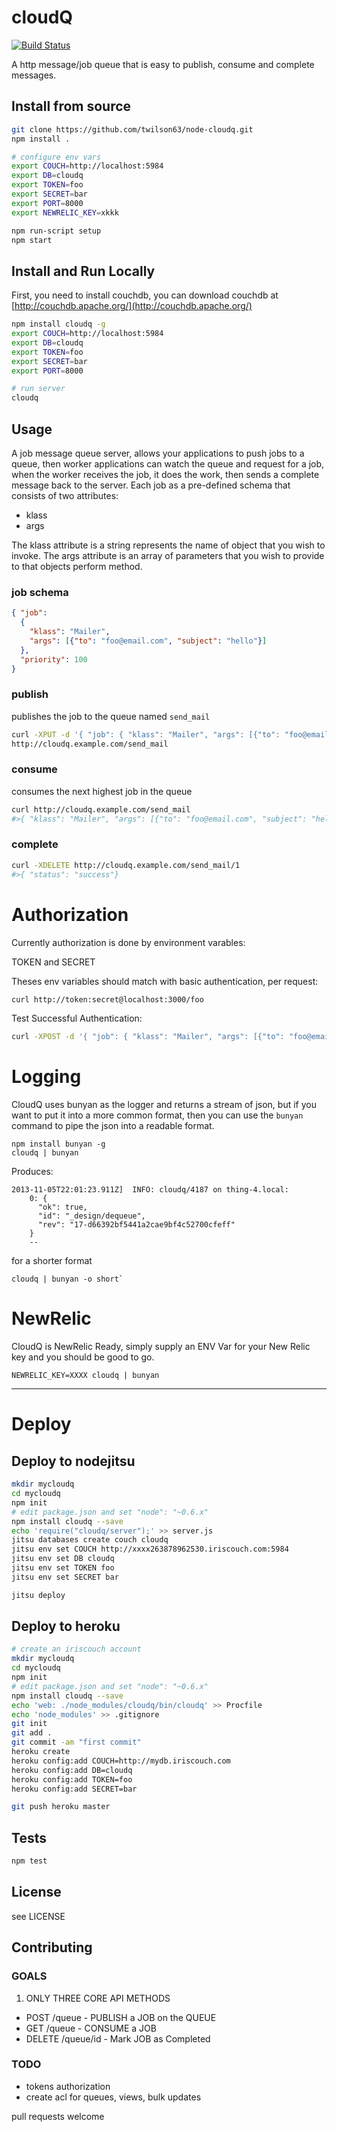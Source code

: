 # cloudQ 

[![Build Status](https://secure.travis-ci.org/twilson63/node-cloudq.png)](http://travis-ci.org/twilson63/node-cloudq)

A http message/job queue that is easy to publish, consume and complete messages.

## Install from source

``` sh
git clone https://github.com/twilson63/node-cloudq.git
npm install .

# configure env vars
export COUCH=http://localhost:5984
export DB=cloudq
export TOKEN=foo
export SECRET=bar
export PORT=8000
export NEWRELIC_KEY=xkkk

npm run-script setup
npm start
```

## Install and Run Locally

First, you need to install couchdb, you can download couchdb at [http://couchdb.apache.org/](http://couchdb.apache.org/)

``` sh
npm install cloudq -g
export COUCH=http://localhost:5984
export DB=cloudq
export TOKEN=foo
export SECRET=bar
export PORT=8000

# run server
cloudq
```

## Usage

A job message queue server, allows your applications to push jobs to a queue, then
worker applications can watch the queue and request for a job, when the worker
receives the job, it does the work, then sends a complete message back to the server.  Each job as a pre-defined schema that consists of two attributes:

* klass
* args

The klass attribute is a string represents the name of object that you wish to invoke.
The args attribute is an array of parameters that you wish to provide to that objects perform method.

### job schema

``` json
{ "job":
  {
    "klass": "Mailer",
    "args": [{"to": "foo@email.com", "subject": "hello"}]
  },
  "priority": 100
}
```

### publish 

publishes the job to the queue named `send_mail`

``` sh
curl -XPUT -d '{ "job": { "klass": "Mailer", "args": [{"to": "foo@email.com", "subject": "hello"}]}}'
http://cloudq.example.com/send_mail
```

### consume 

consumes the next highest job in the queue

``` sh
curl http://cloudq.example.com/send_mail
#>{ "klass": "Mailer", "args": [{"to": "foo@email.com", "subject": "hello"}], "id": "1"}
```

### complete

``` sh
curl -XDELETE http://cloudq.example.com/send_mail/1
#>{ "status": "success"}
```

# Authorization

Currently authorization is done by environment varables:

TOKEN and SECRET

Theses env variables should match with basic authentication, per request:

``` sh
curl http://token:secret@localhost:3000/foo
``` 

Test Successful Authentication:

``` sh
curl -XPOST -d '{ "job": { "klass": "Mailer", "args": [{"to": "foo@email.com", "subject": "hello"}]}}' http://token:secret@cloudq.example.com/send_mail
```

# Logging

CloudQ uses bunyan as the logger and returns a stream of json, but if you want to put it into a more common format, then you can use the `bunyan` command to pipe the json into a readable format.

```
npm install bunyan -g
cloudq | bunyan

```
Produces:

```
2013-11-05T22:01:23.911Z]  INFO: cloudq/4187 on thing-4.local:
    0: {
      "ok": true,
      "id": "_design/dequeue",
      "rev": "17-d66392bf5441a2cae9bf4c52700cfeff"
    }
    --
```

for a shorter format

```
cloudq | bunyan -o short`
```

# NewRelic

CloudQ is NewRelic Ready, simply supply an ENV Var for your New Relic key and you should be good to go.

```
NEWRELIC_KEY=XXXX cloudq | bunyan
```

---

# Deploy

## Deploy to nodejitsu

``` sh
mkdir mycloudq
cd mycloudq
npm init
# edit package.json and set "node": "~0.6.x"
npm install cloudq --save
echo 'require("cloudq/server");' >> server.js
jitsu databases create couch cloudq
jitsu env set COUCH http://xxxx263878962530.iriscouch.com:5984
jitsu env set DB cloudq
jitsu env set TOKEN foo
jitsu env set SECRET bar

jitsu deploy
```

## Deploy to heroku
``` sh
# create an iriscouch account
mkdir mycloudq
cd mycloudq
npm init
# edit package.json and set "node": "~0.6.x"
npm install cloudq --save
echo 'web: ./node_modules/cloudq/bin/cloudq' >> Procfile
echo 'node_modules' >> .gitignore
git init
git add .
git commit -am "first commit"
heroku create
heroku config:add COUCH=http://mydb.iriscouch.com
heroku config:add DB=cloudq
heroku config:add TOKEN=foo
heroku config:add SECRET=bar

git push heroku master
```

## Tests

``` sh
npm test
```

## License

see LICENSE

## Contributing

### GOALS

1. ONLY THREE CORE API METHODS

* POST /queue - PUBLISH a JOB on the QUEUE
* GET /queue - CONSUME a JOB
* DELETE /queue/id - Mark JOB as Completed

### TODO

* tokens authorization
* create acl for queues, views, bulk updates

pull requests welcome
